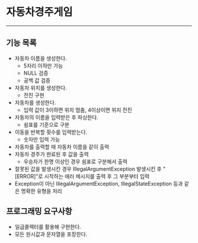 # 자동차경주게임

---

## 기능 목록
* 자동차 이름을 생성한다.
  * 5자리 이하만 가능
  * NULL 검증
  * 공백 값 검증
* 자동차 위치를 생성한다.
  * 전진 구현
* 자동차를 생성한다.
  * 입력 값이 3이하면 위치 멈춤, 4이상이면 위치 전진
* 자동차의 이름을 입력받은 후 파싱한다.
  * 쉼표를 기준으로 구분
* 이동을 반복할 횟수를 입력받는다.
  * 숫자만 입력 가능
* 자동차를 출력할 때 자동차 이름을 같이 출력
* 자동차 경주가 완료된 후 값을 출력
  * 우승자가 한명 이상인 경우 쉼표로 구분해서 출력
* 잘못된 값을 발생시킨 경우 IllegalArgumentException 발생시킨 후 "[ERROR]"로 시작하는 에러 메시지를 출력 후 그 부분부터 입력
* Exception이 아닌 IllegalArgumentException, IllegalStateException 등과 같은 명확한 유형을 처리

## 프로그래밍 요구사항
* 일급콜렉터를 활용해 구현한다.
* 모든 원시값과 문자열을 포장한다.